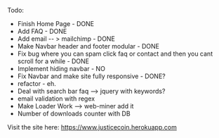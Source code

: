 Todo:
- Finish Home Page - DONE
- Add FAQ - DONE
- Add email -- > mailchimp - DONE
- Make Navbar header and footer modular - DONE
- Fix bug where you can spam click faq or contact and then you cant scroll for a while - DONE
- Implement hiding navbar - NO
- Fix Navbar and make site fully responsive - DONE?
- refactor - eh.
- Deal with search bar faq --> jquery with keywords?
- email validation with regex
- Make Loader Work --> web-miner add it
- Number of downloads counter with DB

Visit the site here:
https://www.justicecoin.herokuapp.com
